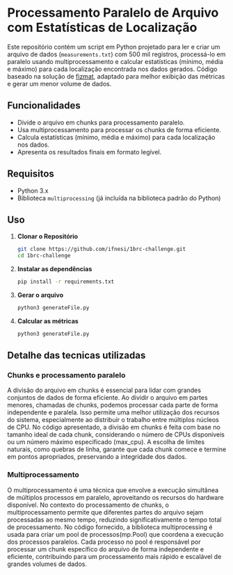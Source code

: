 # Processamento Paralelo de Arquivo com Estatísticas de Localização

Este repositório contém um script em Python projetado para ler e criar um arquivo de dados (`measurements.txt`) com 500 mil registros, processá-lo em paralelo usando multiprocessamento e calcular estatísticas (mínimo, média e máximo) para cada localização encontrada nos dados gerados. Código baseado na solução de [fizmat](https://github.com/ifnesi/1brc/blob/main/calculateAverage.py), adaptado para melhor exibição das métricas e gerar um menor volume de dados.

## Funcionalidades

- Divide o arquivo em chunks para processamento paralelo.
- Usa multiprocessamento para processar os chunks de forma eficiente.
- Calcula estatísticas (mínimo, média e máximo) para cada localização nos dados.
- Apresenta os resultados finais em formato legível.

## Requisitos

- Python 3.x
- Biblioteca `multiprocessing` (já incluída na biblioteca padrão do Python)

## Uso
1. **Clonar o Repositório**
   ```bash
   git clone https://github.com/ifnesi/1brc-challenge.git
   cd 1brc-challenge

1. **Instalar as dependências**
   ```bash 
   pip install -r requirements.txt

2. **Gerar o arquivo**
   ```bash
   python3 generateFile.py

3. **Calcular as métricas**
   ```bash
   python3 generateFile.py


## Detalhe das tecnicas utilizadas

### Chunks e processamento paralelo
A divisão do arquivo em chunks é essencial para lidar com grandes conjuntos de dados de forma eficiente. Ao dividir o arquivo em partes menores, chamadas de chunks, podemos processar cada parte de forma independente e paralela. Isso permite uma melhor utilização dos recursos do sistema, especialmente ao distribuir o trabalho entre múltiplos núcleos de CPU. No código apresentado, a divisão em chunks é feita com base no tamanho ideal de cada chunk, considerando o número de CPUs disponíveis ou um número máximo especificado (max_cpu). A escolha de limites naturais, como quebras de linha, garante que cada chunk comece e termine em pontos apropriados, preservando a integridade dos dados.

### Multiprocessamento
O multiprocessamento é uma técnica que envolve a execução simultânea de múltiplos processos em paralelo, aproveitando os recursos do hardware disponível. No contexto do processamento de chunks, o multiprocessamento permite que diferentes partes do arquivo sejam processadas ao mesmo tempo, reduzindo significativamente o tempo total de processamento. No código fornecido, a biblioteca multiprocessing é usada para criar um pool de processos(mp.Pool) que coordena a execução dos processos paralelos. Cada processo no pool é responsável por processar um chunk específico do arquivo de forma independente e eficiente, contribuindo para um processamento mais rápido e escalável de grandes volumes de dados.